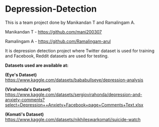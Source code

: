 # Depression-Detection

This is a team project done by Manikandan T and Ramalingam A.

Manikandan T - https://github.com/mani200307

Ramalingam A - https://github.com/Ramalingam-arul

It is depression detection project where Twitter dataset is used for training and Facebook, Reddit datasets are used for testing.

**Datasets used are available at:**

**(Eye's Dataset)** https://www.kaggle.com/datasets/bababullseye/depression-analysis

**(Virahonda's Dataset)** https://www.kaggle.com/datasets/sergiovirahonda/depression-and-anxiety-comments?select=Depression++Anxiety+Facebook+page+Comments+Text.xlsx

**(Komati's Dataset)** https://www.kaggle.com/datasets/nikhileswarkomati/suicide-watch
